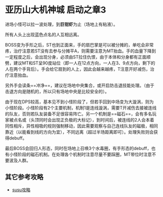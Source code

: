 # 亚历山大机神城 启动之章3

进场小怪可以拉一波处理，到**巨钳虾**为止（场地上有粘液）。

<Role name="tank" /><Role name="healer" /><Role name="dps" />所有人头上出现蓝色点名的人互相远离。

BOSS变为手形之后，<Role name="tank" />ST也到正面来，手的扇巴掌是可以被分摊的，单吃会非常疼，<Role name="healer" />治疗注意若ST没有去参与分摊平A，则需要注意为MT抬血。手的血量下降到一定程度之后，会出现分身，必须由<Role name="tank" />ST拉住仇恨，由于本体和分身都有正面顺劈，建议MT和ST呈90度站位（即一人在12点方向，一人在3、9点方向，剩下的人在两个手背后）。手会给它扇到的人上<Status :id="931" name="打击耐性降低" />，因此会越来越疼，T注意开好减伤，治疗注意抬血。

另外手会读条==冲净==，建议在场地中央集合，或开启防击退技能处理。（由于击退方向是随机的，所以只有场地中央是比较安全的）。

由于现在DPS较高，基本见不到小怪阶段了，但若手回到中场变为大漩涡，则为小怪阶段。小怪阶段有2个主要机制，机制1是连线漩涡，需要<Role name="tank" />T开减伤去接被连线的队友，否则若队友装备不足很容易阵亡。另一个机制是==磁石==，会有多名玩家被点名<Status :id="698" name="磁力（+）" />或<Status :id="699" name="磁力（-）" />（头顶同时会出现正负极的大标记），到时间后，被连线的2人会本着同性相斥，异性相吸的规则强制移动，因此需要观察与自己连线队友的磁极，相同靠近（以能看到线的方向为宜），不同远离（超过半场距离即可）。处理失败则会获得<Status :id="647" name="基础降低" />debuff。

最后BOSS会回归人形态，同时在场地上召唤3个水毒圈，有手形态的<Status :id="931" name="打击耐性降低" />debuff，也有小怪阶段的磁石机制。在处理各个机制时注意尽量不要踩圈，<Role name="tank" />MT带位时注意不要波及人群。

## 其它参考攻略

* [susu攻略](https://www.ffxiv.cn/detail/article/83)